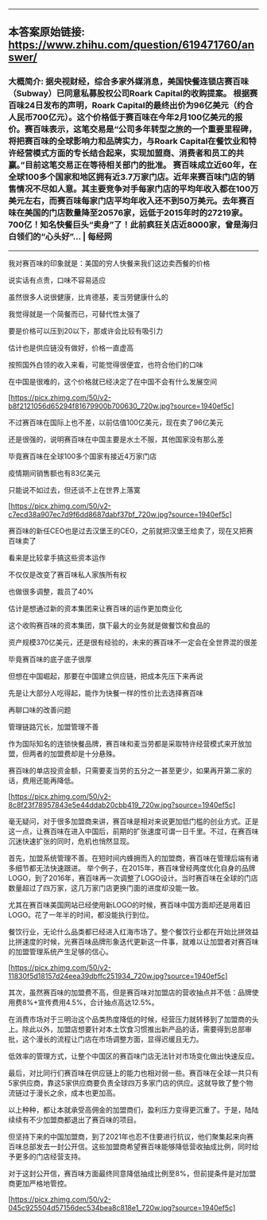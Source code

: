 ----------------------------------------
## 本答案原始链接: https://www.zhihu.com/question/619471760/answer/
### 大概简介: 据央视财经，综合多家外媒消息，美国快餐连锁店赛百味（Subway）已同意私募股权公司Roark Capital的收购提案。 根据赛百味24日发布的声明，Roark Capital的最终出价为96亿美元（约合人民币700亿元）。这个价格低于赛百味在今年2月100亿美元的报价。赛百味表示，这笔交易是“公司多年转型之旅的一个重要里程碑，将把赛百味的全球影响力和品牌实力，与Roark Capital在餐饮业和特许经营模式方面的专长结合起来，实现加盟商、消费者和员工的共赢。”目前这笔交易正在等待相关部门的批准。 赛百味成立近60年，在全球100多个国家和地区拥有近3.7万家门店。近年来赛百味门店的销售情况不尽如人意。其主要竞争对手每家门店的平均年收入都在100万美元左右，而赛百味每家门店平均年收入还不到50万美元。去年赛百味在美国的门店数量降至20576家，远低于2015年时的27219家。700亿！知名快餐巨头“卖身”了！此前疯狂关店近8000家，曾是海归白领们的“心头好”… | 每经网
----------------------------------------
我对赛百味的印象就是：美国的穷人快餐来我们这边卖西餐的价格

说实话有点贵，口味不容易适应

虽然很多人说很健康，比肯德基，麦当劳健康什么的

我觉得就是一个简餐而已，可替代性太强了

要是价格可以压到20以下，那或许会比较有吸引力

估计也是供应链没有做好，价格一直虚高

按照国外白领的收入来看，可能觉得很便宜，也符合他们的口味

在中国是很难的，这个价格就已经决定了在中国不会有什么发展空间

[https://picx.zhimg.com/50/v2-b8f2121056d65294f81679900b700630_720w.jpg?source=1940ef5c]

不过赛百味在国际上也不差，以前估值100亿美元，现在卖了96亿美元

还是很强的，说明赛百味在中国主要是水土不服，其他国家没有那么差

毕竟赛百味在全球100多个国家有接近4万家门店

疫情期间销售额也有83亿美元

只能说不如过去，但还谈不上在世界上落寞

[https://picx.zhimg.com/50/v2-c7ecd38a907ec7d9f6dd8687dabf37bf_720w.jpg?source=1940ef5c]

赛百味的新任CEO也是过去汉堡王的CEO，之前就把汉堡王给卖了，现在又把赛百味卖了

看来是比较拿手搞这些资本运作

不仅仅是改变了赛百味私人家族所有权

也做很多调整，裁员了40%

估计是想通过新的资本集团来让赛百味的运作更加商业化

这个收购赛百味的资本集团，旗下最大的业务就是做餐饮和食品的

资产规模370亿美元，还是很有经验的，未来的赛百味不一定会在全世界混的很差

毕竟赛百味的底子底子很厚

但想在中国崛起，那要在中国建立供应链，把成本先压下来再说

先是让大部分人吃得起，能作为快餐一样的性价比去选择赛百味

再聊口味的改善问题

管理链路冗长，加盟管理不善

作为国际知名的连锁快餐品牌，赛百味和麦当劳都是采取特许经营模式来开放加盟，但两者的加盟费却是十分悬殊。

赛百味的单店投资金额，只需要麦当劳的五分之一甚至更少，如果再开第二家的话，费用还能再降低。

[https://picx.zhimg.com/50/v2-8c8f23f78957843e5e44ddab20cbb419_720w.jpg?source=1940ef5c]


毫无疑问，对于很多加盟商来讲，赛百味是相对来说更加低门槛的创业方式。正是这一点，让赛百味在进入中国后，前期的扩张速度可谓一日千里。不过，在赛百味沉迷快速扩张的同时，危机也悄然显现。



首先，加盟系统管理不善。在短时间内蜂拥而入的加盟商，赛百味在管理后端有诸多细节都无法快速跟进。
举个例子，在2015年，赛百味曾经两度优化自身的品牌LOGO，到了2016年，赛百味再一次调整了LOGO设计。当时赛百味在全球的门店数量超过了四万家，这几万家门店更换门面的进度却没能一致。

尤其在赛百味美国网站已经使用新LOGO的时候，赛百味中国方面却还是用着旧LOGO。花了一年半的时间，都没能执行到位。


餐饮行业，无论什么品类都已经进入红海市场了。整个餐饮行业都在开始比拼效益比拼速度的时候，光赛百味品牌形象迭代更新这一件事，就难以让加盟者对赛百味的加盟管理系统产生足够的信心。

[https://picx.zhimg.com/50/v2-11830f5d18157d24eea39dbffc251934_720w.jpg?source=1940ef5c]


其次，虽然赛百味的加盟费不高，但是赛百味对加盟店的营收抽点并不低：品牌使用费8%+宣传费用4.5%，合计抽点高达12.5%。

在消费市场对于三明治这个品类热度降低的时候，经营压力就转移到了加盟商的头上。除此以外，加盟店想要针对本土饮食习惯推出新产品的话，需要得到总部审批，这个漫长的流程让门店在市场调整方面，显得迟缓且无力。

低效率的管理方式，让整个中国区的赛百味门店无法针对市场变化做出快速反应。

最后，对比同行们赛百味在供应链上的能力也相对弱一些。赛百味在全球一共只有5家供应商，靠这5家供应商要负责全球四万多家门店的供应。这就导致了整个物流链过于漫长之余，成本也更加高。

以上种种，都让本就承受高佣金的加盟商们，盈利压力变得更沉重了。于是，陆陆续续有不少加盟商都退出了赛百味的项目。

但坚持下来的中国加盟商，到了2021年也忍不住要进行抗议，他们聚集起来向赛百味总部发去一封公开信。这些加盟商希望赛百味能够降低营收抽成比例，同时给予更多的门店经营支持。

对于这封公开信，赛百味方面最终同意降低抽成比例至8%，但前提条件是对加盟商更加严格地管控。


[https://picx.zhimg.com/50/v2-045c925504d57156dec534bea8c818e1_720w.jpg?source=1940ef5c]

